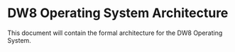 # DW8 Operating System Architecture

This document will contain the formal architecture for the DW8 Operating System.
